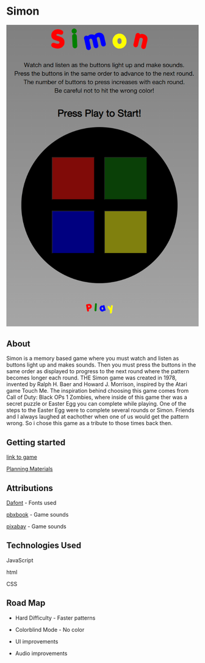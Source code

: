 # Simon

![Screenshot of Simon Game](./images/Screenshot%202024-12-13%20191609.png)

## About

Simon is a memory based game where you must watch and listen as buttons light up and makes sounds. Then you must press the buttons in the same order as displayed to progress to the next round where the pattern becomes longer each round. THE Simon game was created in 1978, invented by Ralph H. Baer and Howard J. Morrison, inspired by the Atari game Touch Me. The inspiration behind choosing this game comes from Call of Duty: Black OPs 1 Zombies, where inside of this game ther was a secret puzzle or Easter Egg you can complete while playing. One of the steps to the Easter Egg were to complete several rounds or Simon. Friends and I always laughed at eachother when one of us would get the pattern wrong. So i chose this game as a tribute to those times back then.

## Getting started

[link to game](https://jameseyboy615.github.io/Simon-Says/)

[Planning Materials](https://trello.com/invite/b/675785a378d05fc8ed5759ab/ATTI1d627a03314b542b82906ba758659c53BCFF2BE3/simon-says)

## Attributions

[Dafont](https://www.dafont.com/) - Fonts used

[pbxbook](https://pbxbook.com/other/dtmftone.html) - Game sounds

[pixabay](https://pixabay.com/sound-effects/) - Game sounds

## Technologies Used

JavaScript

html

CSS

## Road Map

- Hard Difficulty - Faster patterns

- Colorblind Mode - No color

- UI improvements

- Audio improvements


